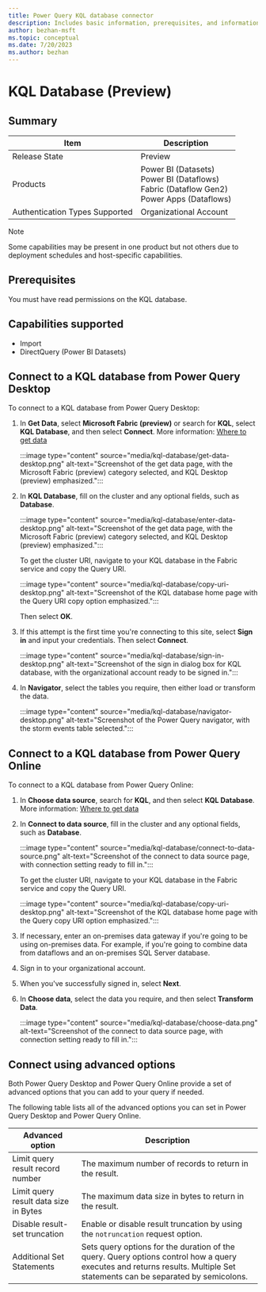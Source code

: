 ```yaml
---
title: Power Query KQL database connector
description: Includes basic information, prerequisites, and information on how to connect to a KQL database, along with a list of limitations.
author: bezhan-msft
ms.topic: conceptual
ms.date: 7/20/2023
ms.author: bezhan
---
```


# KQL Database (Preview)

## Summary

| Item | Description |
| ---- | ----------- |
| Release State | Preview |
| Products | Power BI (Datasets)<br/>Power BI (Dataflows)<br/>Fabric (Dataflow Gen2)<br/>Power Apps (Dataflows) |
| Authentication Types Supported | Organizational Account |

> [!NOTE]
> Some capabilities may be present in one product but not others due to deployment schedules and host-specific capabilities.

## Prerequisites

You must have read permissions on the KQL database.

## Capabilities supported

* Import
* DirectQuery (Power BI Datasets)

## Connect to a KQL database from Power Query Desktop

To connect to a KQL database from Power Query Desktop:

1. In **Get Data**, select **Microsoft Fabric (preview)** or search for **KQL**, select **KQL Database**, and then select **Connect**. More information: [Where to get data](../where-to-get-data.md)

   :::image type="content" source="media/kql-database/get-data-desktop.png" alt-text="Screenshot of the get data page, with the Microsoft Fabric (preview) category selected, and KQL Desktop (preview) emphasized.":::

2. In **KQL Database**, fill on the cluster and any optional fields, such as **Database**.

   :::image type="content" source="media/kql-database/enter-data-desktop.png" alt-text="Screenshot of the get data page, with the Microsoft Fabric (preview) category selected, and KQL Desktop (preview) emphasized.":::

   To get the cluster URI, navigate to your KQL database in the Fabric service and copy the Query URI.

   :::image type="content" source="media/kql-database/copy-uri-desktop.png" alt-text="Screenshot of the KQL database home page with the Query URI copy option emphasized.":::

   Then select **OK**.

3. If this attempt is the first time you're connecting to this site, select **Sign in** and input your credentials. Then select **Connect**.

   :::image type="content" source="media/kql-database/sign-in-desktop.png" alt-text="Screenshot of the sign in dialog box for KQL database, with the organizational account ready to be signed in.":::

4. In **Navigator**, select the tables you require, then either load or transform the data.

   :::image type="content" source="media/kql-database/navigator-desktop.png" alt-text="Screenshot of the Power Query navigator, with the storm events table selected.":::

## Connect to a KQL database from Power Query Online

To connect to a KQL database from Power Query Online:

1. In **Choose data source**, search for **KQL**, and then select **KQL Database**. More information: [Where to get data](../where-to-get-data.md)

2. In **Connect to data source**, fill in the cluster and any optional fields, such as **Database**.

   :::image type="content" source="media/kql-database/connect-to-data-source.png" alt-text="Screenshot of the connect to data source page, with connection setting ready to fill in.":::

   To get the cluster URI, navigate to your KQL database in the Fabric service and copy the Query URI.

   :::image type="content" source="media/kql-database/copy-uri-desktop.png" alt-text="Screenshot of the KQL database home page with the Query copy URI option emphasized.":::

3. If necessary, enter an on-premises data gateway if you're going to be using on-premises data. For example, if you're going to combine data from dataflows and an on-premises SQL Server database.

4. Sign in to your organizational account.

5. When you've successfully signed in, select **Next**.

6. In **Choose data**, select the data you require, and then select **Transform Data**.

   :::image type="content" source="media/kql-database/choose-data.png" alt-text="Screenshot of the connect to data source page, with connection setting ready to fill in.":::

## Connect using advanced options

Both Power Query Desktop and Power Query Online provide a set of advanced options that you can add to your query if needed.

The following table lists all of the advanced options you can set in Power Query Desktop and Power Query Online.

| Advanced option | Description |
| --------------- | ----------- |
| Limit query result record number | The maximum number of records to return in the result. |
| Limit query result data size in Bytes | The maximum data size in bytes to return in the result. |
| Disable result-set truncation | Enable or disable result truncation by using the `notruncation` request option. |
| Additional Set Statements | Sets query options for the duration of the query. Query options control how a query executes and returns results. Multiple Set statements can be separated by semicolons. |
